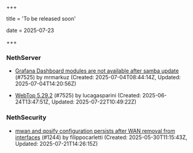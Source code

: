 +++

title = 'To be released soon'

date = 2025-07-23

+++

### NethServer

- [Grafana Dashboard modules are not available after samba update](https://github.com/NethServer/dev/issues/7542) (#7525) by mrmarkuz (Created: 2025-07-04T08:44:14Z, Updated: 2025-07-04T14:20:56Z)

- [WebTop 5.29.2](https://github.com/NethServer/dev/issues/7525) (#7525) by lucagasparini (Created: 2025-06-24T13:47:51Z, Updated: 2025-07-22T10:49:22Z)

### NethSecurity

- [mwan and qosify configuration persists after WAN removal from interfaces](https://github.com/NethServer/nethsecurity/issues/1244) (#1244) by filippocarletti (Created: 2025-05-30T11:15:43Z, Updated: 2025-07-21T14:26:15Z)

